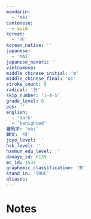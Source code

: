 ```yaml
---
mandarin:
  - 'mèi'
cantonese:
  - mui6
korean:
  - '매'
korean_native: ''
japanese:
  - 'MAI'
japanese_nanori: ''
vietnamese:
middle_chinese_initial: 'm'
middle_chinese_final: 'ɑi'
stroke_count: 9
radical: '日'
skip_number: '1-4-5'
grade_level: 6
pos: ''
english:
  - 'dark'
  - 'benighted'
羅馬字: 'mai'
韓文: '매'
joyo_level: ''
hsk_level: ''
hanmun_edu_level: ''
danayo_id: 6139
mc_id: 1534
graphemic_classification: '未'
stand_in: 'TRUE'
aliases:
---
```


# Notes
